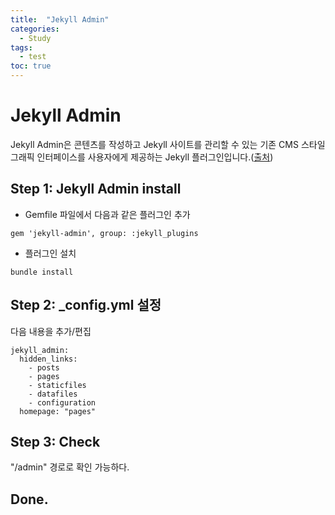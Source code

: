 ```yaml
---
title:  "Jekyll Admin"
categories: 
  - Study
tags:
  - test
toc: true
---
```


# Jekyll Admin
Jekyll Admin은 콘텐츠를 작성하고 Jekyll 사이트를 관리할 수 있는 기존 CMS 스타일 그래픽 인터페이스를 사용자에게 제공하는 Jekyll 플러그인입니다.([출처](https://jekyll.github.io/jekyll-admin/))


## Step 1: Jekyll Admin install
- Gemfile 파일에서 다음과 같은 플러그인 추가
~~~
gem 'jekyll-admin', group: :jekyll_plugins
~~~

- 플러그인 설치
~~~
bundle install
~~~

## Step 2: _config.yml 설정
다음 내용을 추가/편집
~~~
jekyll_admin:
  hidden_links:
    - posts
    - pages
    - staticfiles
    - datafiles
    - configuration
  homepage: "pages"
~~~

## Step 3: Check
"/admin" 경로로 확인 가능하다.

## Done.